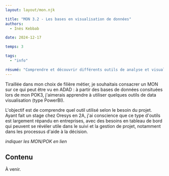 ```yaml
---
layout: layout/mon.njk

title: "MON 3.2 - Les bases en visualisation de données"
authors:
  - Inès Kebbab

date: 2024-12-17

temps: 3

tags:
  - "info"

résumé: "Comprendre et découvrir différents outils de analyse et visualisation de données."
---
```


Tiraillée dans mon choix de filière métier, je souhaitais consacrer un MON sur ce qui peut être vu en ADAD : à partir des bases de données consituées lors de mon POK3, j'aimerais apprendre à utiliser quelques outils de data visualisation (type PowerBI).

L'objectif est de comprendre quel outil utilisé selon le besoin du projet. Ayant fait un stage chez Oresys en 2A, j'ai conscience que ce type d'outils est largement répandu en entreprises, avec des besoins en tableau de bord qui peuvent se révéler utile dans le suivi et la gestion de projet, notamment dans les processus d'aide à la décision.

*indiquer les MON/POK en lien*


## Contenu

À venir.